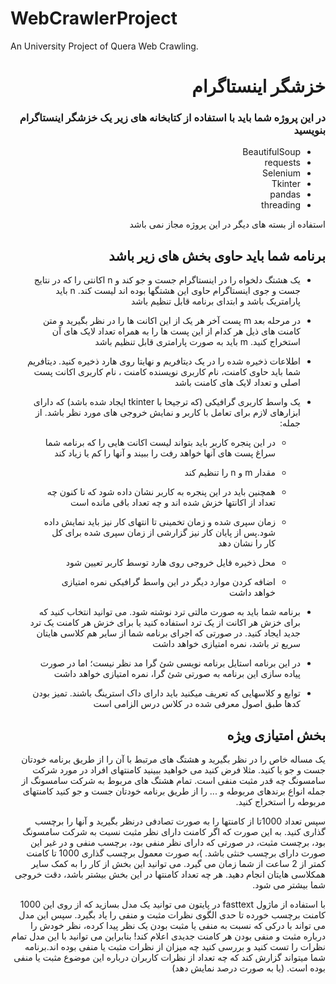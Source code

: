 # WebCrawlerProject

An University Project of Quera Web Crawling.

<div dir="rtl">

# خزشگر اینستاگرام

### در این پروژه شما باید با استفاده از کتابخانه های زیر یک خزشگر اینستاگرام بنویسید

* BeautifulSoup
* requests
* Selenium
* Tkinter
* pandas
* threading

استفاده از بسته های دیگر در این پروژه مجاز نمی باشد

## برنامه شما باید حاوی بخش های زیر باشد

* یک هشتگ دلخواه را در اینستاگرام جست و جو کند و n اکانتی را که در نتایج جست و جوی اینستاگرام حاوی این هشتگها بوده اند
  لیست کند. n باید پارامتریک باشد و ابتدای برنامه قابل تنظیم باشد


* در مرحله بعد m پست آخر هر یک از این اکانت ها را در نظر بگیرید و متن کامنت های ذیل هر کدام از این پست ها را به همراه
  تعداد لایک های آن استخراج کنید. m باید به صورت پارامتری قابل تنظیم باشد


* اطلاعات ذخیره شده را در یک دیتافریم و نهایتا روی هارد ذخیره کنید. دیتافریم شما باید حاوی کامنت، نام کاربری نویسنده
  کامنت ، نام کاربری اکانت پست اصلی و تعداد لایک های کامنت باشد


* یک واسط کاربری گرافیکی (که ترجیحا با tkinter ایجاد شده باشد) که دارای ابزارهای لازم برای تعامل با کاربر و نمایش خروجی
  های مورد نظر باشد. از جمله:
  
    * در این پنجره کاربر باید بتواند لیست اکانت هایی را که برنامه شما سراغ پست های آنها خواهد رفت را ببیند و آنها را کم
  یا زیاد کند
      
    * مقدار m و n را تنظیم کند
  
    * همچنین باید در این پنجره به کاربر نشان داده شود که تا کنون چه تعداد از اکانتها خزش شده اند و چه تعداد باقی مانده
  است
      
    * زمان سپری شده و زمان تخمینی تا انتهای کار نیز باید نمایش داده شود.پس از پایان کار نیز گزارشی از زمان سپری شده برای
  کل کار را نشان دهد
      
    * محل ذخیره فایل خروجی روی هارد توسط کاربر تعیین شود
    
    * اضافه کردن موارد دیگر در این واسط گرافیکی نمره امتیازی خواهد داشت

* برنامه شما باید به صورت مالتی ترد نوشته شود. می توانید انتخاب کنید که برای خزش هر اکانت از یک ترد استفاده کنید یا برای
  خزش هر کامنت یک ترد جدید ایجاد کنید. در صورتی که اجرای برنامه شما از سایر هم کلاسی هایتان سریع تر باشد، نمره امتیازی
  خواهد داشت

* در این برنامه استایل برنامه نویسی شئ گرا مد نظر نیست؛ اما در صورت پیاده سازی این برنامه به صورتی شئ گرا، نمره امتیازی
  خواهد داشت

* توابع و کلاسهایی که تعریف میکنید باید دارای داک استرینگ باشند. تمیز بودن کدها طبق اصول معرفی شده در کلاس درس الزامی
  است

## بخش امتیازی ویژه

یک مساله خاص را در نظر بگیرید و هشتگ های مرتبط با آن را از طریق برنامه خودتان جست و جو یا کنید. مثلا فرض کنید می خواهید
ببینید کامنتهای افراد در مورد شرکت سامسونگ چه قدر مثبت منفی است. تمام هشتگ های مربوط به شرکت سامسونگ از جمله انواع
برندهای مربوطه و ... را از طریق برنامه خودتان جست و جو کنید کامنتهای مربوطه را استخراج کنید.

سپس تعداد 1000تا از کامنتها را به صورت تصادفی درنظر بگیرید و آنها را برچسب گذاری کنید. به این صورت که اگر کامنت دارای
نظر مثبت نسبت به شرکت سامسونگ بود، برچست مثبت، در صورتی که دارای نظر منفی بود، برچسب منفی و در غیر این صورت دارای برچسب
خنثی باشد. )به صورت معمول برچسب گذاری 1000 تا کامنت کمتر از 2 ساعت از شما زمان می گیرد. می توانید این بخش از کار را به
کمک سایر همکلاسی هایتان انجام دهید. هر چه تعداد کامنتها در این بخش بیشتر باشد، دقت خروجی شما بیشتر می شود.

با استفاده از ماژول fasttext در پایتون می توانید یک مدل بسازید که از روی این 1000 کامنت برچسب خورده تا حدی الگوی نظرات
مثبت و منفی را یاد بگیرد. سپس این مدل می تواند با درکی که نسبت به منفی یا مثبت بودن یک نظر پیدا کرده، نظر خودش را درباره
مثبت و منفی بودن هر کامنت جدیدی اعلام کند! بنابراین می توانید با این مدل تمام نظرات را تست کنید و بررسی کنید چه میزان از
نظرات مثبت یا منفی بوده اند.برنامه شما میتواند گزارش کند که چه تعداد از نظرات کاربران درباره این موضوع مثبت یا منفی بوده
است. (یا به صورت درصد نمایش دهد)

</div>
